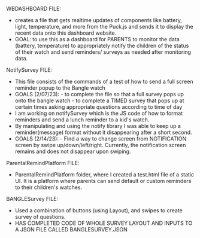 WBDASHBOARD FILE:

- creates a file that gets realtime updates of components like battery, light, temperature, and more from the Puck.js
 and sends it to display the recent data onto this dashboard website.
 - GOAL: to use this as a dashboard for PARENTS to monitor the data (battery, temperature) to appropriately notify the children 
of the status of their watch and send reminders/ surveys as needed after monitoring data.


NotifySurvey FILE: 
- This file consists of the commands of a test of how to send a full screen reminder popup to the Bangle watch 
- GOALS (2/07/23): 
        - to complete the file so that a full survey pops up onto the bangle watch
        -  to complete a TIMED survey that pops up at certain times asking appropriate questions according to time of day
- I am  working on notifySurvey which is the JS code of how to format reminders and send a lunch reminder to a kid's watch.
- By manipulating and using the notify library I was able to keep up a reminder(message) format without it disappearing after a short second. 
- GOALS (2/14/23):
         - Find a way to change screen from NOTIFICATION screen by swipe up/down/left/right. Currently, the notification screen remains and does not   disappear upon swiping.
         
        
ParentalRemindPlatform FILE:
- ParentalRemindPlatform folder, where I created a test.html file of a static UI. It is a platform where parents can send default or custom reminders to their children's watches. 

BANGLESurvey FILE:
- Used a combination of buttons (using Layout), and swipes to create survey of questions.
- HAS COMPLETED CODE OF WHOLE SURVEY LAYOUT AND INPUTS TO A JSON FILE CALLED BANGLESURVEY.JSON
